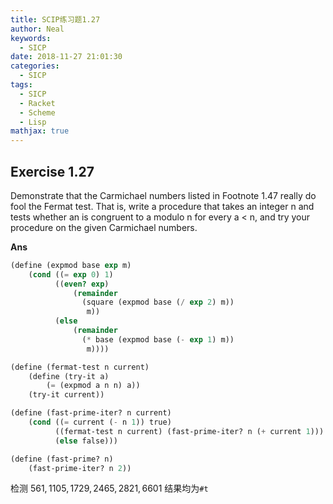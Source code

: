 ```yaml
---
title: SCIP练习题1.27
author: Neal
keywords:
  - SICP
date: 2018-11-27 21:01:30
categories:
  - SICP
tags:
  - SICP
  - Racket
  - Scheme
  - Lisp
mathjax: true
---
```


## Exercise 1.27

Demonstrate that the Carmichael numbers listed in Footnote 1.47 really do fool the Fermat test. That is, write a procedure that takes an integer n and tests whether an is congruent to a modulo n for every a < n, and try your procedure on the given Carmichael numbers.

**Ans**

```scheme
(define (expmod base exp m)
    (cond ((= exp 0) 1)
          ((even? exp)
              (remainder
                (square (expmod base (/ exp 2) m))
                 m))
          (else
              (remainder
                (* base (expmod base (- exp 1) m))
                 m))))

(define (fermat-test n current)
    (define (try-it a)
        (= (expmod a n n) a))
    (try-it current))

(define (fast-prime-iter? n current)
    (cond ((= current (- n 1)) true)
          ((fermat-test n current) (fast-prime-iter? n (+ current 1)))
          (else false)))

(define (fast-prime? n)
    (fast-prime-iter? n 2))
```

检测 $561,1105,1729,2465,2821,6601$ 结果均为`#t`
